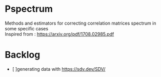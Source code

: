 # Pspectrum
Methods and estimators for correcting correlation matrices spectrum in some  specific cases  
Inspired from : https://arxiv.org/pdf/1708.02985.pdf
# Backlog
- [ ]generating data with https://sdv.dev/SDV/
